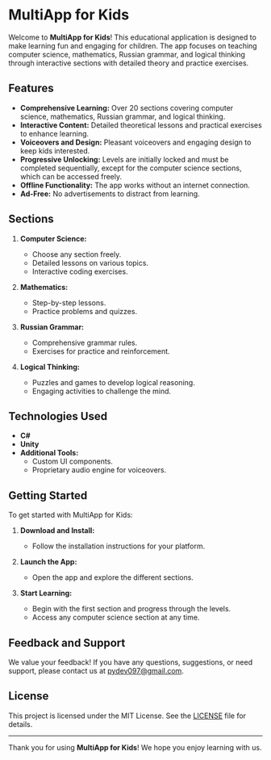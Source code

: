 # MultiApp for Kids

Welcome to **MultiApp for Kids**! This educational application is designed to make learning fun and engaging for children. The app focuses on teaching computer science, mathematics, Russian grammar, and logical thinking through interactive sections with detailed theory and practice exercises.

## Features

- **Comprehensive Learning:** Over 20 sections covering computer science, mathematics, Russian grammar, and logical thinking.
- **Interactive Content:** Detailed theoretical lessons and practical exercises to enhance learning.
- **Voiceovers and Design:** Pleasant voiceovers and engaging design to keep kids interested.
- **Progressive Unlocking:** Levels are initially locked and must be completed sequentially, except for the computer science sections, which can be accessed freely.
- **Offline Functionality:** The app works without an internet connection.
- **Ad-Free:** No advertisements to distract from learning.

## Sections

1. **Computer Science:**
   - Choose any section freely.
   - Detailed lessons on various topics.
   - Interactive coding exercises.
   
2. **Mathematics:**
   - Step-by-step lessons.
   - Practice problems and quizzes.
   
3. **Russian Grammar:**
   - Comprehensive grammar rules.
   - Exercises for practice and reinforcement.
   
4. **Logical Thinking:**
   - Puzzles and games to develop logical reasoning.
   - Engaging activities to challenge the mind.

## Technologies Used

- **C#**
- **Unity**
- **Additional Tools:**
   - Custom UI components.
   - Proprietary audio engine for voiceovers.

## Getting Started

To get started with MultiApp for Kids:

1. **Download and Install:**
   - Follow the installation instructions for your platform.
   
2. **Launch the App:**
   - Open the app and explore the different sections.
   
3. **Start Learning:**
   - Begin with the first section and progress through the levels.
   - Access any computer science section at any time.

## Feedback and Support

We value your feedback! If you have any questions, suggestions, or need support, please contact us at [pydev097@gmail.com](pydev097@gmail.com).

## License

This project is licensed under the MIT License. See the [LICENSE](https://github.com/PyDev0/Multiapp-For-Kids/blob/main/LICENSE) file for details.

---

Thank you for using **MultiApp for Kids**! We hope you enjoy learning with us.
